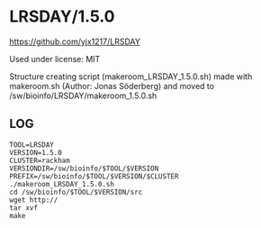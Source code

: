LRSDAY/1.5.0
========================

<https://github.com/yjx1217/LRSDAY>

Used under license:
MIT

Structure creating script (makeroom_LRSDAY_1.5.0.sh) made with makeroom.sh (Author: Jonas Söderberg) and moved to /sw/bioinfo/LRSDAY/makeroom_1.5.0.sh

LOG
---

    TOOL=LRSDAY
    VERSION=1.5.0
    CLUSTER=rackham
    VERSIONDIR=/sw/bioinfo/$TOOL/$VERSION
    PREFIX=/sw/bioinfo/$TOOL/$VERSION/$CLUSTER
    ./makeroom_LRSDAY_1.5.0.sh
    cd /sw/bioinfo/$TOOL/$VERSION/src
    wget http://
    tar xvf 
    make

